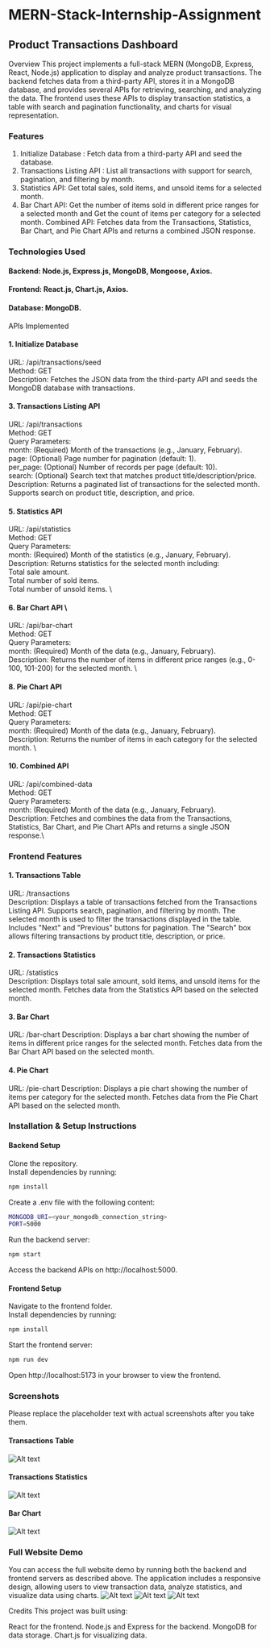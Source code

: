# MERN-Stack-Internship-Assignment
## Product Transactions Dashboard
Overview
This project implements a full-stack MERN (MongoDB, Express, React, Node.js) application to display and analyze product transactions. 
The backend fetches data from a third-party API, stores it in a MongoDB database, and provides several APIs for retrieving, searching, and analyzing the data. 
The frontend uses these APIs to display transaction statistics, a table with search and pagination functionality, and charts for visual representation.

### Features
1. Initialize Database : Fetch data from a third-party API and seed the database.
2. Transactions Listing API : List all transactions with support for search, pagination, and filtering by month.
3. Statistics API: Get total sales, sold items, and unsold items for a selected month.
4. Bar Chart API: Get the number of items sold in different price ranges for a selected month and Get the count of items per category for a selected month.
Combined API: Fetches data from the Transactions, Statistics, Bar Chart, and Pie Chart APIs and returns a combined JSON response.
### Technologies Used
#### Backend: Node.js, Express.js, MongoDB, Mongoose, Axios.
#### Frontend: React.js, Chart.js, Axios.
#### Database: MongoDB.

APIs Implemented
#### 1. Initialize Database
URL: /api/transactions/seed \
Method: GET \
Description: Fetches the JSON data from the third-party API and seeds the MongoDB database with transactions. 

#### 3. Transactions Listing API
URL: /api/transactions \
Method: GET \
Query Parameters: \
month: (Required) Month of the transactions (e.g., January, February). \
page: (Optional) Page number for pagination (default: 1). \
per_page: (Optional) Number of records per page (default: 10). \
search: (Optional) Search text that matches product title/description/price. \
Description: Returns a paginated list of transactions for the selected month. Supports search on product title, description, and price. 

#### 5. Statistics API
URL: /api/statistics \
Method: GET \
Query Parameters: \
month: (Required) Month of the statistics (e.g., January, February). \
Description: Returns statistics for the selected month including: \
Total sale amount. \
Total number of sold items. \
Total number of unsold items. \

#### 6. Bar Chart API \
URL: /api/bar-chart \
Method: GET \
Query Parameters: \
month: (Required) Month of the data (e.g., January, February). \
Description: Returns the number of items in different price ranges (e.g., 0-100, 101-200) for the selected month. \

#### 8. Pie Chart API 
URL: /api/pie-chart \
Method: GET \
Query Parameters: \
month: (Required) Month of the data (e.g., January, February). \
Description: Returns the number of items in each category for the selected month. \

#### 10. Combined API
URL: /api/combined-data \
Method: GET \
Query Parameters: \
month: (Required) Month of the data (e.g., January, February).\
Description: Fetches and combines the data from the Transactions, Statistics, Bar Chart, and Pie Chart APIs and returns a single JSON response.\

### Frontend Features

#### 1. Transactions Table
URL: /transactions\
Description:
Displays a table of transactions fetched from the Transactions Listing API.
Supports search, pagination, and filtering by month.
The selected month is used to filter the transactions displayed in the table.
Includes "Next" and "Previous" buttons for pagination.
The "Search" box allows filtering transactions by product title, description, or price.

#### 2. Transactions Statistics
URL: /statistics\
Description:
Displays total sale amount, sold items, and unsold items for the selected month.
Fetches data from the Statistics API based on the selected month.

#### 3. Bar Chart
URL: /bar-chart
Description:
Displays a bar chart showing the number of items in different price ranges for the selected month.
Fetches data from the Bar Chart API based on the selected month.

#### 4. Pie Chart
URL: /pie-chart
Description:
Displays a pie chart showing the number of items per category for the selected month.
Fetches data from the Pie Chart API based on the selected month.

### Installation & Setup Instructions
#### Backend Setup
Clone the repository.\
Install dependencies by running:

```bash
npm install
```

Create a .env file with the following content:
```bash
MONGODB_URI=<your_mongodb_connection_string>
PORT=5000
```
Run the backend server:
```bash
npm start
```
Access the backend APIs on http://localhost:5000.
#### Frontend Setup
Navigate to the frontend folder.\
Install dependencies by running:
```bash
npm install
```
Start the frontend server:
```bash
npm run dev
```
Open http://localhost:5173 in your browser to view the frontend.

### Screenshots
Please replace the placeholder text with actual screenshots after you take them.

#### Transactions Table
![Alt text](one.png)


#### Transactions Statistics
![Alt text](two.png)

#### Bar Chart
![Alt text](three.png)


### Full Website Demo
You can access the full website demo by running both the backend and frontend servers as described above. The application includes a responsive design, allowing users to view transaction data, analyze statistics, and visualize data using charts.
![Alt text](one.png)
![Alt text](two.png)
![Alt text](three.png)


Credits
This project was built using:

React for the frontend.
Node.js and Express for the backend.
MongoDB for data storage.
Chart.js for visualizing data.
